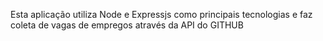 Esta aplicação utiliza Node e Expressjs como principais tecnologias e faz coleta de vagas de empregos através da API do GITHUB